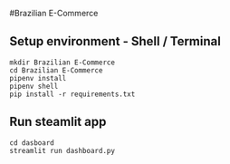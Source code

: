 #Brazilian E-Commerce 
## Setup environment - Shell / Terminal
```
mkdir Brazilian E-Commerce
cd Brazilian E-Commerce
pipenv install
pipenv shell
pip install -r requirements.txt
```

## Run steamlit app
```
cd dasboard
streamlit run dashboard.py